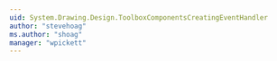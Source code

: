```yaml
---
uid: System.Drawing.Design.ToolboxComponentsCreatingEventHandler
author: "stevehoag"
ms.author: "shoag"
manager: "wpickett"
---
```

